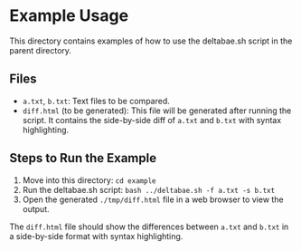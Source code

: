# Example Usage

This directory contains examples of how to use the deltabae.sh script in the parent directory.

## Files

- `a.txt`, `b.txt`: Text files to be compared.
- `diff.html` (to be generated): This file will be generated after running the script. It contains the side-by-side diff of `a.txt` and `b.txt` with syntax highlighting.

## Steps to Run the Example

1. Move into this directory: `cd example`
2. Run the deltabae.sh script: `bash ../deltabae.sh -f a.txt -s b.txt`
3. Open the generated `./tmp/diff.html` file in a web browser to view the output.

The `diff.html` file should show the differences between `a.txt` and `b.txt` in a side-by-side format with syntax highlighting.
